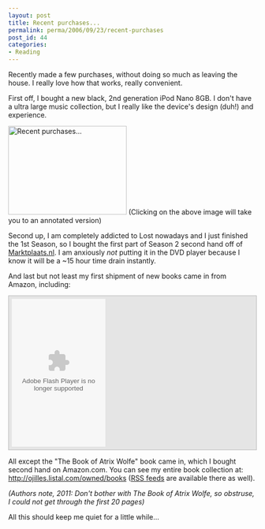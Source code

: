 ```yaml
---
layout: post
title: Recent purchases...
permalink: perma/2006/09/23/recent-purchases
post_id: 44
categories: 
- Reading
---
```


Recently made a few purchases, without doing so much as leaving the house. I
really love how that works, really convenient.

First off, I bought a new black, 2nd generation iPod Nano 8GB. I don't have a
ultra large music collection, but I really like the device's design (duh!) and
experience.

<a title="Photo Sharing" href="http://www.flickr.com/photos/jilles/250360273/"><img width="240" height="180" alt="Recent purchases..." src="http://static.flickr.com/107/250360273_9b77c2b613_m.jpg" /></a>
(Clicking on the above image will take you to an annotated version)

Second up, I am completely addicted to Lost nowadays and I just finished the
1st Season, so I bought the first part of Season 2 second hand off of <a
href="http://www.marktplaats.nl">Marktplaats.nl</a>. I am anxiously *not*
putting it in the DVD player because I know it will be a ~15 hour time drain
instantly.

And last but not least my first shipment of new books came in from Amazon,
including:

<div style='background-color:#E5E5E5;padding:6px;border:1px solid #B8B8B8;'>
<a href='http://www.listal.com'><embed wmode="transparent" FlashVars="xmlfile=http://ojilles.listal.com/imagexml/owned/books/1/?tag=group1&sortby=rating-desc" src="http://www.listal.com/listal/images/slideshow/slideshow.swf" quality="high" width="190" height="300" type="application/x-shockwave-flash" pluginspage="http://www.macromedia.com/go/getflashplayer" /></a>
</div>


All except the "The Book of Atrix Wolfe" book came in, which I bought second
hand on Amazon.com. You can see my entire book collection at: <a
href="http://ojilles.listal.com/owned/books">http://ojilles.listal.com/owned/books</a>
(<a href="http://ojilles.listal.com/rss/owned/books/">RSS feeds</a> are
available there as well).

*(Authors note, 2011: Don't bother with The Book of Atrix Wolfe, so obstruse, I could not get through the first 20 pages)*

All this should keep me quiet for a little while...


